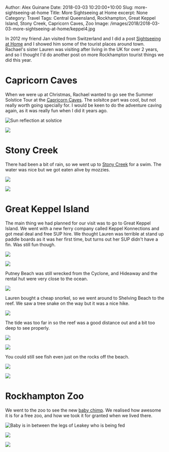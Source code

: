 Author: Alex Guinane
Date: 2018-03-03 10:20:00+10:00
Slug: more-sightseeing-at-home
Title: More Sightseeing at Home
excerpt: None
Category: Travel
Tags: Central Queensland, Rockhampton, Great Keppel Island, Stony Creek, Capricorn Caves, Zoo
Image: /images/2018/2018-03-03-more-sightseeing-at-home/keppel4.jpg

In 2012 my friend Jan visited from Switzerland and I did a post
[Sightseeing at Home](/posts/2012/sightseeing-at-home/) and I showed him some of the tourist places around town. Rachael's sister Lauren was visiting after living in the UK for over 2 years, and so I thought I'd do another post on more Rockhampton tourist things we did this year.

# Capricorn Caves

When we were up at Christmas, Rachael wanted to go see the Summer Solstice Tour at the [Capricorn Caves](http://capricorncaves.com.au/). The solsitce part was cool, but not really worth going specially for. I would be keen to do the adventure caving again, as it was really fun when I did it years ago.

![](/images/2018/2018-03-03-more-sightseeing-at-home/solstice.JPG "Sun reflection at solstice")

![](/images/2018/2018-03-03-more-sightseeing-at-home/caves.JPG "")

# Stony Creek

There had been a bit of rain, so we went up to [Stony Creek](https://goo.gl/maps/TGJPWD1ZqjR2) for a swim. The water was nice but we got eaten alive by mozzies.

![](/images/2018/2018-03-03-more-sightseeing-at-home/stony1.jpg "")

![](/images/2018/2018-03-03-more-sightseeing-at-home/stony2.jpg "")

# Great Keppel Island

The main thing we had planned for our visit was to go to Great Keppel Island. We went with a new ferry company called Keppel Konnections and got meal deal and free SUP hire. We thought Lauren was terrible at stand up paddle boards as it was her first time, but turns out her SUP didn't have a fin. Was still fun though.

![](/images/2018/2018-03-03-more-sightseeing-at-home/keppel1.jpg "")

![](/images/2018/2018-03-03-more-sightseeing-at-home/keppel3.JPG "")

Putney Beach was still wrecked from the Cyclone, and Hideaway and the rental hut were very close to the ocean.

![](/images/2018/2018-03-03-more-sightseeing-at-home/keppel2.jpg "")

Lauren bought a cheap snorkel, so we went around to Shelving Beach to the reef. We saw a tree snake on the way but it was a nice hike.

![](/images/2018/2018-03-03-more-sightseeing-at-home/keppel4.jpg "")

The tide was too far in so the reef was a good distance out and a bit too deep to see properly.

![](/images/2018/2018-03-03-more-sightseeing-at-home/keppel5.jpg "")

![](/images/2018/2018-03-03-more-sightseeing-at-home/keppel6.jpg "")

You could still see fish even just on the rocks off the beach.

![](/images/2018/2018-03-03-more-sightseeing-at-home/keppel7.jpg "")

![](/images/2018/2018-03-03-more-sightseeing-at-home/keppel8.jpg "")


# Rockhampton Zoo

We went to the zoo to see the new [baby chimp](https://www.rockhamptonregion.qld.gov.au/AboutCouncil/News-and-announcements/Latest-News/Rockhampton-Zoo-welcomes-birth-of-first-baby-Chimpanzee). We realised how awesome it is for a free zoo, and how we took it for granted when we lived there.

![](/images/2018/2018-03-03-more-sightseeing-at-home/zoo1.jpg "Baby is in between the legs of Leakey who is being fed")

![](/images/2018/2018-03-03-more-sightseeing-at-home/zoo2.jpg "")

![](/images/2018/2018-03-03-more-sightseeing-at-home/zoo3.jpg "")
